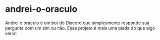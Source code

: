 # andrei-o-oraculo
Andrei o oráculo é um bot do Discord que simplesmente responde sua pergunta com um sim ou não. Esse projeto é mais uma piada do que algo sério!
